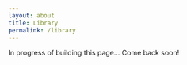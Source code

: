 ```yaml
---
layout: about
title: Library
permalink: /library
---
```


In progress of building this page... Come back soon!
